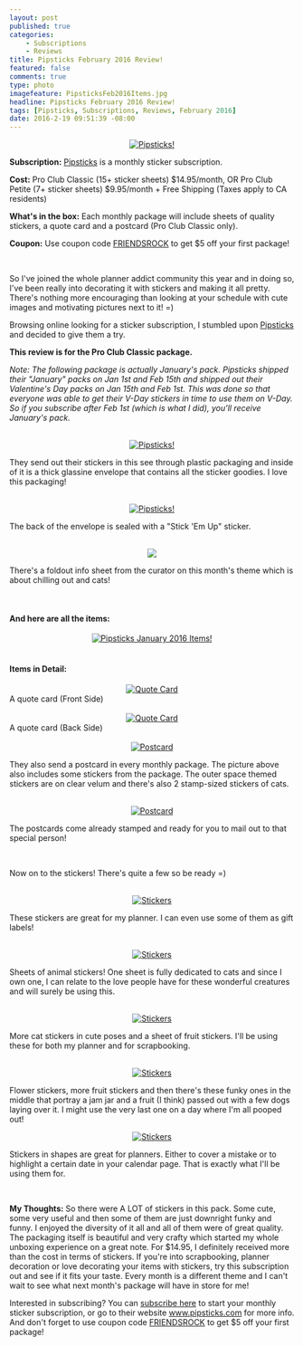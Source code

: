 ```yaml
---
layout: post
published: true
categories: 
    - Subscriptions
    - Reviews
title: Pipsticks February 2016 Review!
featured: false
comments: true
type: photo
imagefeature: PipsticksFeb2016Items.jpg
headline: Pipsticks February 2016 Review!
tags: [Pipsticks, Subscriptions, Reviews, February 2016]
date: 2016-2-19 09:51:39 -08:00
---
```


<center><a href="https://pipsticks.com/refer/Loret-REKAFKUO" target="_blank">
<img src="/images/PipsticksLogo.png" border="0" style="border:none;max-width:100%;" alt="Pipsticks!" />
</a></center>

<p><b>Subscription:</b> <a href="https://pipsticks.com/refer/Loret-REKAFKUO" target="_blank">Pipsticks</a> is a monthly sticker subscription.</p>
<p><b>Cost:</b> Pro Club Classic (15+ sticker sheets) $14.95/month, OR Pro Club Petite (7+ sticker sheets) $9.95/month + Free Shipping (Taxes apply to CA residents)</p>
<p><b>What's in the box:</b> Each monthly package will include sheets of quality stickers, a quote card and a postcard (Pro Club Classic only).</p>
<p><b>Coupon:</b> Use coupon code <a href="https://pipsticks.com/refer/Loret-REKAFKUO" target="_blank">FRIENDSROCK</a> to get $5 off your first package!</p>
<br>

<p>So I've joined the whole planner addict community this year and in doing so, I've been really into decorating it with stickers and making it all pretty. There's nothing more encouraging than looking at your schedule with cute images and motivating pictures next to it! =)</p>

<p>Browsing online looking for a sticker subscription, I stumbled upon <a href="https://pipsticks.com/refer/Loret-REKAFKUO" target="_blank">Pipsticks</a> and decided to give them a try.</p>

<p><b>This review is for the Pro Club Classic package.</b></p>

<p><i>Note: The following package is actually January's pack. Pipsticks shipped their "January" packs on Jan 1st and Feb 15th and shipped out their Valentine's Day packs on Jan 15th and Feb 1st. This was done so that everyone was able to get their V-Day stickers in time to use them on V-Day. So if you subscribe after Feb 1st (which is what I did), you'll receive January's pack.</i></p>

<br>

<center><a href="https://pipsticks.com/refer/Loret-REKAFKUO" target="_blank">
<img src="/images/PipsticksFeb2016Package.jpg" border="0" style="border:none;max-width:100%;" alt="Pipsticks!" />
</a></center>

<p>They send out their stickers in this see through plastic packaging and inside of it is a thick glassine envelope that contains all the sticker goodies. I love this packaging!</p>

<br>

<center><a href="https://pipsticks.com/refer/Loret-REKAFKUO" target="_blank">
<img src="/images/PipsticksFeb2016Package2.jpg" border="0" style="border:none;max-width:100%;" alt="Pipsticks!" />
</a></center>

<p>The back of the envelope is sealed with a "Stick 'Em Up" sticker.</p>

<br>

<center><a href="https://pipsticks.com/refer/Loret-REKAFKUO" target="_blank">
<img src="/images/PipsticksFeb2016Info.jpg" border="0" style="border:none;max-width:100%;" />
</a></center>

<p>There's a foldout info sheet from the curator on this month's theme which is about chilling out and cats!</p>

<br>

<H4> And here are all the items:</H4>

<center><a href="https://pipsticks.com/refer/Loret-REKAFKUO" target="_blank">
<img src="/images/PipsticksFeb2016Items.jpg" border="0" style="border:none;max-width:100%;" alt="Pipsticks January 2016 Items!" />
</a></center>

<br>

<H4> Items in Detail:</H4>

<center><a href="https://pipsticks.com/refer/Loret-REKAFKUO" target="_blank">
<img src="/images/PipsticksFeb2016QuoteCard2.jpg" border="0" style="border:none;max-width:100%;" alt="Quote Card" />
</a></center>
<figcaption>A quote card (Front Side)</figcaption>

<br>

<center><a href="https://pipsticks.com/refer/Loret-REKAFKUO" target="_blank">
<img src="/images/PipsticksFeb2016QuoteCard.jpg" border="0" style="border:none;max-width:100%;" alt="Quote Card" />
</a></center>
<figcaption>A quote card (Back Side)</figcaption>

<br>

<center><a href="https://pipsticks.com/refer/Loret-REKAFKUO" target="_blank">
<img src="/images/PipsticksFeb2016PostcardStickers.jpg" border="0" style="border:none;max-width:100%;" alt="Postcard" />
</a></center>

<p>They also send a postcard in every monthly package. The picture above also includes some stickers from the package. The outer space themed stickers are on clear velum and there's also 2 stamp-sized stickers of cats.</p>

<br>

<center><a href="https://pipsticks.com/refer/Loret-REKAFKUO" target="_blank">
<img src="/images/PipsticksFeb2016Postcard2.jpg" border="0" style="border:none;max-width:100%;" alt="Postcard" />
</a></center>

<p>The postcards come already stamped and ready for you to mail out to that special person!</p>

<br>

<p>Now on to the stickers! There's quite a few so be ready =)</p>

<br>

<center><a href="https://pipsticks.com/refer/Loret-REKAFKUO" target="_blank">
<img src="/images/PipsticksFeb2016Stickers.jpg" border="0" style="border:none;max-width:100%;" alt="Stickers" />
</a></center>

<p>These stickers are great for my planner. I can even use some of them as gift labels!</p>

<br>

<center><a href="https://pipsticks.com/refer/Loret-REKAFKUO" target="_blank">
<img src="/images/PipsticksFeb2016Stickers2.jpg" border="0" style="border:none;max-width:100%;" alt="Stickers" />
</a></center>

<p>Sheets of animal stickers! One sheet is fully dedicated to cats and since I own one, I can relate to the love people have for these wonderful creatures and will surely be using this.</p>

<br>

<center><a href="https://pipsticks.com/refer/Loret-REKAFKUO" target="_blank">
<img src="/images/PipsticksFeb2016Stickers3.jpg" border="0" style="border:none;max-width:100%;" alt="Stickers" />
</a></center>

<p>More cat stickers in cute poses and a sheet of fruit stickers. I'll be using these for both my planner and for scrapbooking.</p>

<br>

<center><a href="https://pipsticks.com/refer/Loret-REKAFKUO" target="_blank">
<img src="/images/PipsticksFeb2016Stickers4.jpg" border="0" style="border:none;max-width:100%;" alt="Stickers" />
</a></center>

<p>Flower stickers, more fruit stickers and then there's these funky ones in the middle that portray a jam jar and a fruit (I think) passed out with a few dogs laying over it. I might use the very last one on a day where I'm all pooped out!</p>

<center><a href="https://pipsticks.com/refer/Loret-REKAFKUO" target="_blank">
<img src="/images/PipsticksFeb2016Stickers5.jpg" border="0" style="border:none;max-width:100%;" alt="Stickers" />
</a></center>

<p>Stickers in shapes are great for planners. Either to cover a mistake or to highlight a certain date in your calendar page. That is exactly what I'll be using them for.</p>

<br>

<p><i class="icon-exclamation-sign"></i><b> My Thoughts:</b> So there were A LOT of stickers in this pack. Some cute, some very useful and then some of them are just downright funky and funny. I enjoyed the diversity of it all and all of them were of great quality. The packaging itself is beautiful and very crafty which started my whole unboxing experience on a great note. For $14.95, I definitely received more than the cost in terms of stickers. If you're into scrapbooking, planner decoration or love decorating your items with stickers, try this subscription out and see if it fits your taste. Every month is a different theme and I can't wait to see what next month's package will have in store for me!</p>

<p>Interested in subscribing? You can <a href="https://pipsticks.com/refer/Loret-REKAFKUO" target="_blank">subscribe here</a> to start your monthly sticker subscription, or go to their website <a href="https://pipsticks.com/refer/Loret-REKAFKUO" target="_blank">www.pipsticks.com</a> for more info. And don't forget to use coupon code <a href="https://pipsticks.com/refer/Loret-REKAFKUO" target="_blank">FRIENDSROCK</a> to get $5 off your first package!</p>
